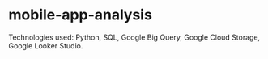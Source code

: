 # mobile-app-analysis
Technologies used: Python, SQL, Google Big Query, Google Cloud Storage, Google Looker Studio.
